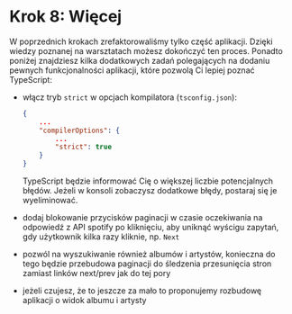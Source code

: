 # Krok 8: Więcej

W poprzednich krokach zrefaktorowaliśmy tylko część aplikacji. Dzięki wiedzy poznanej na warsztatach możesz dokończyć ten proces. Ponadto poniżej znajdziesz kilka dodatkowych zadań polegających na dodaniu pewnych funkcjonalności aplikacji, które pozwolą Ci lepiej poznać TypeScript:

- włącz tryb `strict` w opcjach kompilatora (`tsconfig.json`):
    
    ```json
    {
        ...
        "compilerOptions": {
            ...
            "strict": true
        }
    }
    ```
    
    TypeScript będzie informować Cię o większej liczbie potencjalnych błędów. Jeżeli w konsoli zobaczysz dodatkowe błędy, postaraj się je wyeliminować.

- dodaj blokowanie przycisków paginacji w czasie oczekiwania na odpowiedź z API spotify po kliknięciu, aby uniknąć wyścigu zapytań, gdy użytkownik kilka razy kliknie, np. `Next`

- pozwól na wyszukiwanie również albumów i artystów, konieczna do tego będzie przebudowa paginacji do śledzenia przesunięcia stron zamiast linków next/prev jak do tej pory

- jeżeli czujesz, że to jeszcze za mało to proponujemy rozbudowę aplikacji o widok albumu i artysty
